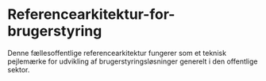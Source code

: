 # Referencearkitektur-for-brugerstyring
Denne fællesoffentlige referencearkitektur fungerer som et teknisk pejlemærke for udvikling af brugerstyringsløsninger generelt i den offentlige sektor.
